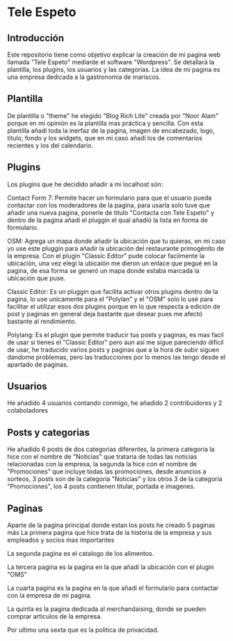 # Tele Espeto
## Introducción
Este repositorio tiene como objetivo explicar la creación de mi pagina web llamada "Tele Espeto" mediante el software "Wordpress". Se detallará la plantilla, los plugins, los usuarios y las categorias. La idea de mi pagina es una empresa dedicada a la gastronomia de mariscos.
## Plantilla
De plantilla o "theme" he elegido "Blog Rich Lite" creada por "Noor Alam" porque en mi opinión es la plantilla mas práctica y sencilla. Con esta plantilla añadí toda la inerfaz de la pagina, imagen de encabezado, logo, titulo, fondo y los widgets, que en mi caso añadí los de comentarios recientes y los del calendario.
## Plugins
Los plugins que he decidido añadir a mi localhost són:

Contact Form 7: Permite hacer un formulario para que el usuario pueda contactar con los moderadores de la pagina, para usarla solo tuve que añadir una nueva pagina, ponerle de titulo "Contacta con Tele Espeto" y dentro de la pagina añadí el pluggin el qual añadió la lista en forma de formulario.

OSM: Agrega un mapa donde añadir la ubicación que tu quieras, en mi caso yo use este pluggin para añadir la ubicación del restaurante primogénito de la empresa. Con el plugin "Classic Editor" pude colocar facilmente la ubicación, una vez elegí la ubicaión me dieron un enlace que pegué en la pagina, de esa forma se generó un mapa donde estaba marcada la ubicación que puse.

Classic Editor: Es un pluggin que facilita activar otros plugins dentro de la pagina, lo use unicamente para el "Polylan" y el "OSM" solo lo usé para facilitar el utilizar esos dos plugins porque en lo que respecta a edición de post y paginas en general deja bastante que desear pues me afectó bastante al rendimiento.

Polylang: Es el plugin que permite traducir  tus posts y paginas, es mas facil de usar si tienes el "Classic Editor" pero aun asi me sigue pareciendo dificil de usar, he traducido varios posts y paginas que a la hora de subir siguen dandome problemas, pero las traducciones por lo menos las tengo desde el apartado de paginas.

## Usuarios
He añadido 4 usuarios contando conmigo, he añadido 2 contribuidores y 2 colaboladores
## Posts y categorias
He añadido 6 posts de dos categorias diferentes, la primera categoria la hice con el nombre de "Noticias" que trataria de todas las noticias relacionadas con la empresa, la segunda la hice con el nombre de "Promociones" que incluye todas las promociones, desde anuncios a sorteos, 3 posts son de la categoria "Noticias" y los otros 3 de la categoria "Promociones", los 4 posts contienen titular, portada e imagenes.

## Paginas
Aparte de la pagina principal donde estan los posts he creado 5 paginas más
La primera pagina que hice trata de la historia de la empresa y sus empleados y socios mas importantes

La segunda pagina es el catalogo de los alimentos.

La tercera pagina es la pagina en la que añadí la ubicación con el plugin "OMS"

La cuarta pagina es la pagina en la que añadí el formulario para contactar con la empresa de mi pagina.

La quinta es la pagina dedicada al merchandaising, donde se pueden comprar articulos de la empresa.

Por ultimo una sexta que es la politica de privacidad.


